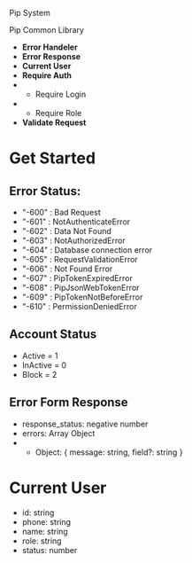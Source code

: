 Pip System

Pip Common Library

- **Error Handeler**
- **Error Response**
- **Current User**
- **Require Auth**
- - Require Login
- - Require Role
- **Validate Request**

# Get Started

## Error Status:

- "-600" : Bad Request
- "-601" : NotAuthenticateError
- "-602" : Data Not Found
- "-603" : NotAuthorizedError
- "-604" : Database connection error
- "-605" : RequestValidationError
- "-606" : Not Found Error
- "-607" : PipTokenExpiredError
- "-608" : PipJsonWebTokenError
- "-609" : PipTokenNotBeforeError
- "-610" : PermissionDeniedError

## Account Status

- Active = 1
- InActive = 0
- Block = 2

## Error Form Response

- response_status: negative number
- errors: Array Object
- - Object: { message: string, field?: string }

# Current User

- id: string
- phone: string
- name: string
- role: string
- status: number
